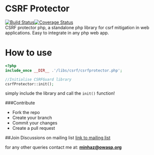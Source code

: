 CSRF Protector
==========================
[![Build Status](https://travis-ci.org/mebjas/CSRF-Protector-PHP.svg?branch=master)](https://travis-ci.org/mebjas/CSRF-Protector-PHP)[![Coverage Status](https://coveralls.io/repos/mebjas/CSRF-Protector-PHP/badge.png?branch=master)](https://coveralls.io/r/mebjas/CSRF-Protector-PHP?branch=master)
<br>CSRF protector php, a standalone php library for csrf mitigation in web applications. Easy to integrate in any php web app.

How to use
==========
```php
<?php
include_once __DIR__ .'/libs/csrf/csrfprotector.php';

//Initialise CSRFGuard library
csrfProtector::init();
```
simply include the library and call the `init()` function!

###Contribute

* Fork the repo
* Create your branch
* Commit your changes
* Create a pull request


##Join Discussions on mailing list
[link to mailing list](https://lists.owasp.org/mailman/listinfo/owasp-csrfprotector)

for any other queries contact me at: **minhaz@owasp.org**
